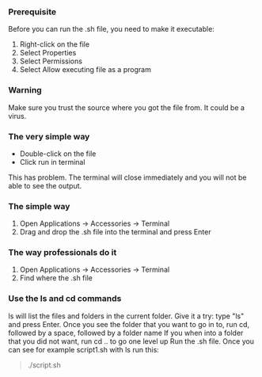 ### Prerequisite
Before you can run the .sh file, you need to make it executable:

1. Right-click on the file 
2. Select Properties
3. Select Permissions
4. Select Allow executing file as a program

### Warning
Make sure you trust the source where you got the file from. It could be a virus.

### The very simple way
- Double-click on the file
- Click run in terminal

This has problem. The terminal will close immediately and you will not be able to see the output.

### The simple way

1. Open Applications -> Accessories -> Terminal
2. Drag and drop the .sh file into the terminal and press Enter

### The way professionals do it

1. Open Applications -> Accessories -> Terminal
2. Find where the .sh file

### Use the ls and cd commands
ls will list the files and folders in the current folder. Give it a try: type "ls" and press Enter.
Once you see the folder that you want to go in to, run cd, followed by a space, followed by a folder name
If you when into a folder that you did not want, run cd .. to go one level up
Run the .sh file. Once you can see for example script1.sh with ls run this:

> ./script.sh
